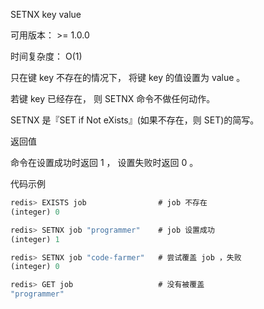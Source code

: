 SETNX key value

可用版本： >= 1.0.0

时间复杂度： O(1)

只在键 key 不存在的情况下， 将键 key 的值设置为 value 。

若键 key 已经存在， 则 SETNX 命令不做任何动作。

SETNX 是『SET if Not eXists』(如果不存在，则 SET)的简写。

返回值

命令在设置成功时返回 1 ， 设置失败时返回 0 。

代码示例

```javascript
redis> EXISTS job                # job 不存在
(integer) 0

redis> SETNX job "programmer"    # job 设置成功
(integer) 1

redis> SETNX job "code-farmer"   # 尝试覆盖 job ，失败
(integer) 0

redis> GET job                   # 没有被覆盖
"programmer"
```

